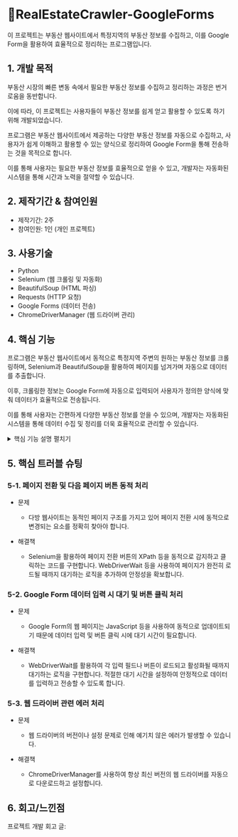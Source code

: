 # 🔖RealEstateCrawler-GoogleForms
이 프로젝트는 부동산 웹사이트에서 특정지역의 부동산 정보를 수집하고, 이를 Google Form을 활용하여 효율적으로 정리하는 프로그램입니다.

## 1. 개발 목적

부동산 시장의 빠른 변동 속에서 필요한 부동산 정보를 수집하고 정리하는 과정은 번거로움을 동반합니다. 

이에 따라, 이 프로젝트는 사용자들이 부동산 정보를 쉽게 얻고 활용할 수 있도록 하기 위해 개발되었습니다.

프로그램은 부동산 웹사이트에서 제공하는 다양한 부동산 정보를 자동으로 수집하고, 사용자가 쉽게 이해하고 활용할 수 있는 양식으로 정리하여 Google Form을 통해 전송하는 것을 목적으로 합니다. 

이를 통해 사용자는 필요한 부동산 정보를 효율적으로 얻을 수 있고, 개발자는 자동화된 시스템을 통해 시간과 노력을 절약할 수 있습니다.


## 2. 제작기간 & 참여인원

- 제작기간: 2주
- 참여인원: 1인 (개인 프로젝트)

## 3. 사용기술

- Python
- Selenium (웹 크롤링 및 자동화)
- BeautifulSoup (HTML 파싱)
- Requests (HTTP 요청)
- Google Forms (데이터 전송)
- ChromeDriverManager (웹 드라이버 관리)

## 4. 핵심 기능

프로그램은 부동산 웹사이트에서 동적으로 특정지역 주변의 원하는 부동산 정보를 크롤링하며, Selenium과 BeautifulSoup을 활용하여 페이지를 넘겨가며 자동으로 데이터를 추출합니다. 

이후, 크롤링한 정보는 Google Form에 자동으로 입력되어 사용자가 정의한 양식에 맞춰 데이터가 효율적으로 전송됩니다. 

이를 통해 사용자는 간편하게 다양한 부동산 정보를 얻을 수 있으며, 개발자는 자동화된 시스템을 통해 데이터 수집 및 정리를 더욱 효율적으로 관리할 수 있습니다.
 
 <details>
  <summary>핵심 기능 설명 펼치기</summary>

  ### 4-1. 부동산 웹사이트에서 부동산 정보 크롤링
  🔖[코드확인](https://github.com/Ahnhyeongkyu/RealEstateCrawler-GoogleForms/blob/main/main.py#L15)
     
   - 웹사이트 크롤링
     - Selenium과 BeautifulSoup을 사용하여 부동산 웹사이트에서 부동산 정보를 동적으로 크롤링합니다. 프로그램은 페이지를 넘기며 각 웹 페이지에서 필요한 정보를 수집합니다.
   
   - 데이터 추출
     - extract_data_from_page 함수는 현재 페이지의 HTML 소스를 받아와서 가격, 방의 형태, 방의 특징 등 다양한 정보를 추출합니다.
   
   - 가공 및 저장
     - 추출한 데이터는 리스트에 저장되고, 가공된 형태로 관리됩니다. 이를 통해 사용자가 쉽게 데이터를 확인하고 활용할 수 있도록 합니다.
    
  ### 4-2. Google Form에 정의된 양식에 맞게 데이터 자동 전송
  🔖[코드확인](https://github.com/Ahnhyeongkyu/RealEstateCrawler-GoogleForms/blob/main/main.py#L95)

  - Google Form 접근
    - Selenium을 활용하여 Google Form에 접근합니다. 이때, Google Form의 URL을 사용하여 프로그램이 정확한 폼에 접근할 수 있습니다.

  - 데이터 자동 입력
    - 크롤링한 데이터는 Google Form에 정의된 양식에 맞게 자동으로 입력됩니다. 각 입력 필드에 데이터를 삽입하고, 데이터가 올바르게 입력되었는지 확인하는 과정이
    자동화됩니다.

  - 자동 응답 전송
    - 데이터 입력이 완료되면 Selenium을 사용하여 제출 버튼을 클릭하여 Google Form에 자동으로 응답을 전송합니다. 이를 통해 사용자가 웹사이트를 직접 접근하지 않아도 자동으로     데이터를       전송할 수 있습니다.
  
  - 다음 응답 페이지 이동
    - Google Form은 여러 응답 페이지로 구성될 수 있습니다. 프로그램은 각 페이지의 다음 응답으로 이동하는 기능을 구현하여 다량의 데이터를 순차적으로 전송합니다.
</details>
   
## 5. 핵심 트러블 슈팅


### 5-1. 페이지 전환 및 다음 페이지 버튼 동적 처리
  
  - 문제
    - 다방 웹사이트는 동적인 페이지 구조를 가지고 있어 페이지 전환 시에 동적으로 변경되는 요소를 정확히 찾아야 합니다.   

  - 해결책
    - Selenium을 활용하여 페이지 전환 버튼의 XPath 등을 동적으로 감지하고 클릭하는 코드를 구현합니다. WebDriverWait 등을 사용하여 페이지가 완전히 로드될 때까지 대기하는 로직을 추가하여       안정성을 확보합니다.
   

### 5-2. Google Form 데이터 입력 시 대기 및 버튼 클릭 처리

  - 문제
    - Google Form의 웹 페이지는 JavaScript 등을 사용하여 동적으로 업데이트되기 때문에 데이터 입력 및 버튼 클릭 시에 대기 시간이 필요합니다.

  - 해결책
    - WebDriverWait를 활용하여 각 입력 필드나 버튼이 로드되고 활성화될 때까지 대기하는 로직을 구현합니다. 적절한 대기 시간을 설정하여 안정적으로 데이터를 입력하고 전송할 수 있도록 합니다.


### 5-3. 웹 드라이버 관련 에러 처리

 - 문제
   - 웹 드라이버의 버전이나 설정 문제로 인해 예기치 않은 에러가 발생할 수 있습니다.

- 해결책
   - ChromeDriverManager를 사용하여 항상 최신 버전의 웹 드라이버를 자동으로 다운로드하고 설정합니다.
 

## 6. 회고/느낀점

프로젝트 개발 회고 글: 


